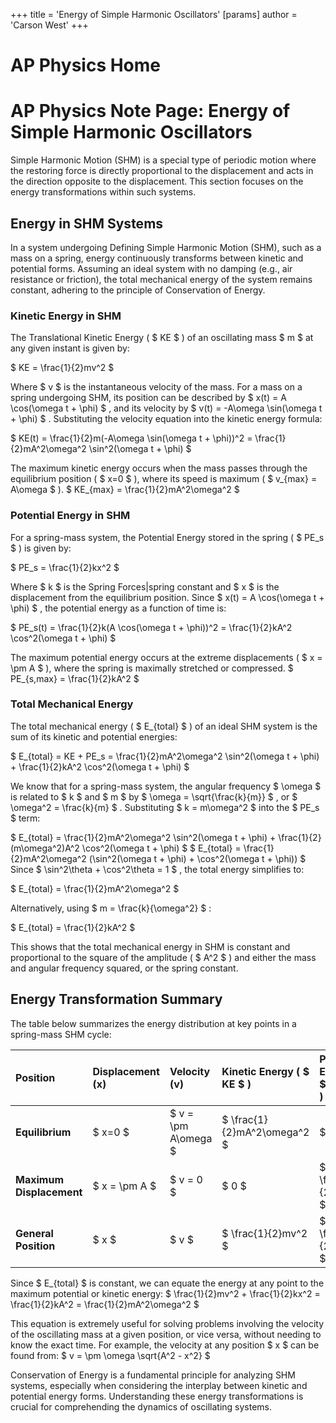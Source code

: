 +++
 title = 'Energy of Simple Harmonic Oscillators'
[params]
	author = 'Carson West'
+++
# AP Physics Home
# AP Physics Note Page: Energy of Simple Harmonic Oscillators

Simple Harmonic Motion (SHM) is a special type of periodic motion where the restoring force is directly proportional to the displacement and acts in the direction opposite to the displacement. This section focuses on the energy transformations within such systems.

## Energy in SHM Systems

In a system undergoing Defining Simple Harmonic Motion (SHM), such as a mass on a spring, energy continuously transforms between kinetic and potential forms. Assuming an ideal system with no damping (e.g., air resistance or friction), the total mechanical energy of the system remains constant, adhering to the principle of Conservation of Energy.

### Kinetic Energy in SHM

The Translational Kinetic Energy ( $ KE $ ) of an oscillating mass  $ m $  at any given instant is given by:

 $ 
KE = \frac{1}{2}mv^2
 $ 

Where  $ v $  is the instantaneous velocity of the mass.
For a mass on a spring undergoing SHM, its position can be described by  $ x(t) = A \cos(\omega t + \phi) $ , and its velocity by  $ v(t) = -A\omega \sin(\omega t + \phi) $ .
Substituting the velocity equation into the kinetic energy formula:

 $ 
KE(t) = \frac{1}{2}m(-A\omega \sin(\omega t + \phi))^2 = \frac{1}{2}mA^2\omega^2 \sin^2(\omega t + \phi)
 $ 

The maximum kinetic energy occurs when the mass passes through the equilibrium position ( $ x=0 $ ), where its speed is maximum ( $ v_{max} = A\omega $ ).
 $ 
KE_{max} = \frac{1}{2}mA^2\omega^2
 $ 

### Potential Energy in SHM

For a spring-mass system, the Potential Energy stored in the spring ( $ PE_s $ ) is given by:

 $ 
PE_s = \frac{1}{2}kx^2
 $ 

Where  $ k $  is the Spring Forces|spring constant and  $ x $  is the displacement from the equilibrium position.
Since  $ x(t) = A \cos(\omega t + \phi) $ , the potential energy as a function of time is:

 $ 
PE_s(t) = \frac{1}{2}k(A \cos(\omega t + \phi))^2 = \frac{1}{2}kA^2 \cos^2(\omega t + \phi)
 $ 

The maximum potential energy occurs at the extreme displacements ( $ x = \pm A $ ), where the spring is maximally stretched or compressed.
 $ 
PE_{s,max} = \frac{1}{2}kA^2
 $ 

### Total Mechanical Energy

The total mechanical energy ( $ E_{total} $ ) of an ideal SHM system is the sum of its kinetic and potential energies:

 $ 
E_{total} = KE + PE_s = \frac{1}{2}mA^2\omega^2 \sin^2(\omega t + \phi) + \frac{1}{2}kA^2 \cos^2(\omega t + \phi)
 $ 

We know that for a spring-mass system, the angular frequency  $ \omega $  is related to  $ k $  and  $ m $  by  $ \omega = \sqrt{\frac{k}{m}} $ , or  $ \omega^2 = \frac{k}{m} $ .
Substituting  $ k = m\omega^2 $  into the  $ PE_s $  term:

 $ 
E_{total} = \frac{1}{2}mA^2\omega^2 \sin^2(\omega t + \phi) + \frac{1}{2}(m\omega^2)A^2 \cos^2(\omega t + \phi)
 $ 
 $ 
E_{total} = \frac{1}{2}mA^2\omega^2 (\sin^2(\omega t + \phi) + \cos^2(\omega t + \phi))
 $ 
Since  $ \sin^2\theta + \cos^2\theta = 1 $ , the total energy simplifies to:

 $ 
E_{total} = \frac{1}{2}mA^2\omega^2
 $ 

Alternatively, using  $ m = \frac{k}{\omega^2} $ :

 $ 
E_{total} = \frac{1}{2}kA^2
 $ 

This shows that the total mechanical energy in SHM is constant and proportional to the square of the amplitude ( $ A^2 $ ) and either the mass and angular frequency squared, or the spring constant.

## Energy Transformation Summary

The table below summarizes the energy distribution at key points in a spring-mass SHM cycle:

| Position | Displacement (x) | Velocity (v) | Kinetic Energy ( $ KE $ ) | Potential Energy ( $ PE_s $ ) | Total Energy ( $ E_{total} $ ) |
| :------- | :--------------- | :----------- | :-------------------- | :------------------------ | :------------------------- |
| **Equilibrium** |  $ x=0 $  |  $ v = \pm A\omega $  |  $ \frac{1}{2}mA^2\omega^2 $  |  $ 0 $  |  $ \frac{1}{2}mA^2\omega^2 $  |
| **Maximum Displacement** |  $ x = \pm A $  |  $ v = 0 $  |  $ 0 $  |  $ \frac{1}{2}kA^2 $  |  $ \frac{1}{2}kA^2 $  |
| **General Position** |  $ x $  |  $ v $  |  $ \frac{1}{2}mv^2 $  |  $ \frac{1}{2}kx^2 $  |  $ \frac{1}{2}kA^2 = \frac{1}{2}mA^2\omega^2 $  |

Since  $ E_{total} $  is constant, we can equate the energy at any point to the maximum potential or kinetic energy:
 $ 
\frac{1}{2}mv^2 + \frac{1}{2}kx^2 = \frac{1}{2}kA^2 = \frac{1}{2}mA^2\omega^2
 $ 

This equation is extremely useful for solving problems involving the velocity of the oscillating mass at a given position, or vice versa, without needing to know the exact time. For example, the velocity at any position  $ x $  can be found from:
 $ 
v = \pm \omega \sqrt{A^2 - x^2}
 $ 

Conservation of Energy is a fundamental principle for analyzing SHM systems, especially when considering the interplay between kinetic and potential energy forms. Understanding these energy transformations is crucial for comprehending the dynamics of oscillating systems.
